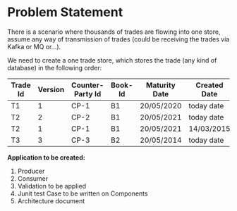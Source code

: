 
# Problem Statement

There is a scenario where thousands of trades are flowing into one store, assume any way of transmission of trades (could be receiving the trades via Kafka or MQ or…).

We need to create a one trade store, which stores the trade (any kind of database) in the following order:


| Trade Id | Version | Counter-Party Id | Book-Id | Maturity Date | Created Date | Expired |
| -------- | ------- | ---------------- | ------- | ------------- | ------------ | ------- |
| T1       | 1       | CP-1             | B1      | 20/05/2020    | today date   | N       |
| T2       | 2       | CP-2             | B1      | 20/05/2021    | today date   | N       |
| T2       | 1       | CP-1             | B1      | 20/05/2021    | 14/03/2015   | N       |
| T3       | 3       | CP-3             | B2      | 20/05/2014    | today date   | Y       |


**Application to be created:**

1. Producer
1. Consumer
1. Validation to be applied  
1. Junit test Case to be written on Components
1. Architecture document  

 
